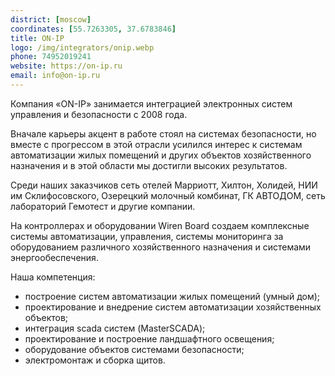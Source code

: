 ```yaml
---
district: [moscow]
coordinates: [55.7263305, 37.6783846]
title: ON-IP
logo: /img/integrators/onip.webp
phone: 74952019241
website: https://on-ip.ru
email: info@on-ip.ru
---
```


Компания «ON-IP» занимается интеграцией электронных систем управления и безопасности с 2008 года.

Вначале карьеры акцент в работе стоял на системах безопасности, но вместе с прогрессом в этой отрасли усилился интерес к системам автоматизации жилых помещений и других объектов хозяйственного назначения и в этой области мы достигли высоких результатов.

Среди наших заказчиков сеть отелей Марриотт, Хилтон, Холидей, НИИ им Склифосовского, Озерецкий молочный комбинат, ГК АВТОДОМ, сеть лабораторий Гемотест и другие компании.

На контроллерах и оборудовании Wiren Board создаем комплексные системы автоматизации, управления, системы мониторинга за оборудованием различного хозяйственного назначения и системами энергообеспечения.

Наша компетенция:

- построение систем автоматизации жилых помещений (умный дом);
- проектирование и внедрение систем автоматизации хозяйственных объектов;
- интеграция scada систем (MasterSCADA);
- проектирование и построение ландшафтного освещения;
- оборудование объектов системами безопасности;
- электромонтаж и сборка щитов.
